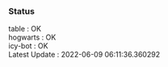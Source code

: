 ### Status


table : OK  
hogwarts : OK  
icy-bot : OK  
Latest Update : 2022-06-09 06:11:36.360292
